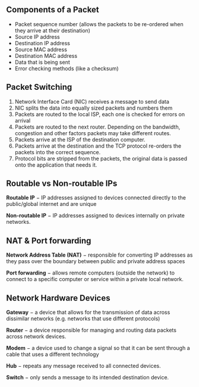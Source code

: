 
## Components of a Packet
- Packet sequence number (allows the packets to be re-ordered when they arrive at their destination)
- Source IP address
- Destination IP address
- Source MAC address
- Destination MAC address
- Data that is being sent
- Error checking methods (like a checksum)

## Packet Switching
1. Network Interface Card (NIC) receives a message to send data
2. NIC splits the data into equally sized packets and numbers them
3. Packets are routed to the local ISP, each one is checked for errors on arrival
4. Packets are routed to the next router. Depending on the bandwidth, congestion and other factors packets may take different routes.
5. Packets arrive at the ISP of the destination computer.
6. Packets arrive at the destination and the TCP protocol re-orders the packets into the correct sequence.
7. Protocol bits are stripped from the packets, the original data is passed onto the application that needs it.

## Routable vs Non-routable IPs

**Routable IP** $-$ IP addresses assigned to devices connected directly to the public/global internet and are unique

**Non-routable IP** $-$ IP addresses assigned to devices internally on private networks.

## NAT & Port forwarding

**Network Address Table (NAT)** $-$ responsible for converting IP addresses as they pass over the boundary between public and private address spaces

**Port forwarding** $-$ allows remote computers (outside the network) to connect to a specific computer or service within a private local network.

## Network Hardware Devices
**Gateway** $-$ a device that allows for the transmission of data across dissimilar networks (e.g. networks that use different protocols)

**Router** $-$ a device responsible for managing and routing data packets across network devices.

**Modem** $-$ a device used to change a signal so that it can be sent through a cable that uses a different technology

**Hub** $-$ repeats any message received to all connected devices.

**Switch** $-$ only sends a message to its intended destination device.